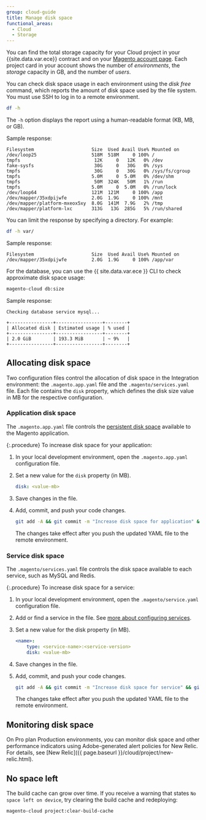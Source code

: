 ```yaml
---
group: cloud-guide
title: Manage disk space
functional_areas:
  - Cloud
  - Storage
---
```

You can find the total storage capacity for your Cloud project in your {{site.data.var.ece}} contract and on your [Magento account page](https://accounts.magento.cloud/user). Each project card in your account shows the number of _environments_, the _storage_ capacity in GB, and the number of _users_.

You can check disk space usage in each environment using the _disk free_ command, which reports the amount of disk space used by the file system. You must use SSH to log in to a remote environment.

```bash
df -h
```

The `-h` option displays the report using a human-readable format (KB, MB, or GB).

Sample response:

```terminal
Filesystem                     Size  Used Avail Use% Mounted on
/dev/loop25                    518M  518M     0 100% /
tmpfs                           12K     0   12K   0% /dev
fake-sysfs                      30G     0   30G   0% /sys
tmpfs                           30G     0   30G   0% /sys/fs/cgroup
tmpfs                          5.0M     0  5.0M   0% /dev/shm
tmpfs                           50M  324K   50M   1% /run
tmpfs                          5.0M     0  5.0M   0% /run/lock
/dev/loop64                    121M  121M     0 100% /app
/dev/mapper/35xdpijwfe         2.0G  1.9G     0 100% /mnt
/dev/mapper/platform-mxeox5xy  8.0G  141M  7.9G   2% /tmp
/dev/mapper/platform-lxc       313G   13G  285G   5% /run/shared
```

You can limit the response by specifying a directory. For example:

```bash
df -h var/
```

Sample response:

```terminal
Filesystem                     Size  Used Avail Use% Mounted on
/dev/mapper/35xdpijwfe         2.0G  1.9G     0 100% /app/var
```

For the database, you can use the {{ site.data.var.ece }} CLI to check approximate disk space usage:

```bash
magento-cloud db:size
```

Sample response:

```terminal
Checking database service mysql...

+----------------+-----------------+--------+
| Allocated disk | Estimated usage | % used |
+----------------+-----------------+--------+
| 2.0 GiB        | 193.3 MiB       | ~ 9%   |
+----------------+-----------------+--------+
```

## Allocating disk space

Two configuration files control the allocation of disk space in the Integration environment: the `.magento.app.yaml` file and the `.magento/services.yaml` file. Each file contains the `disk` property, which defines the disk size value in MB for the respective configuration.

### Application disk space

The `.magento.app.yaml` file controls the [persistent disk space]({{page.baseurl}}/cloud/project/project-conf-files_magento-app.html#disk) available to the Magento application.

{:.procedure}
To increase disk space for your application:

1. In your local development environment, open the `.magento.app.yaml` configuration file.

1. Set a new value for the `disk` property (in MB).

   ```yaml
   disk: <value-mb>
   ```

1. Save changes in the file.

1. Add, commit, and push your code changes.

   ```bash
   git add -A && git commit -m "Increase disk space for application" && git push magento <branch-name>
   ```

   The changes take effect after you push the updated YAML file to the remote environment.

### Service disk space

The `.magento/services.yaml` file controls the disk space available to each service, such as MySQL and Redis.

{:.procedure}
To increase disk space for a service:

1. In your local development environment, open the `.magento/service.yaml` configuration file.

1. Add or find a service in the file. See [more about configuring services]({{page.baseurl}}/cloud/project/project-conf-files_services.html).

1. Set a new value for the disk property (in MB).

   ```yaml
   <name>:
       type: <service-name>:<service-version>
       disk: <value-mb>
   ```

1. Save changes in the file.

1. Add, commit, and push your code changes.

   ```bash
   git add -A && git commit -m "Increase disk space for service" && git push magento <branch-name>
   ```

   The changes take effect after you push the updated YAML file to the remote environment.

## Monitoring disk space

On Pro plan Production environments, you can monitor disk space and other performance indicators using Adobe-generated alert policies for New Relic. For details, see [New Relic]({{ page.baseurl }}/cloud/project/new-relic.html).

## No space left

The build cache can grow over time. If you receive a warning that states `No space left on device`, try clearing the build cache and redeploying:

```bash
magento-cloud project:clear-build-cache
```